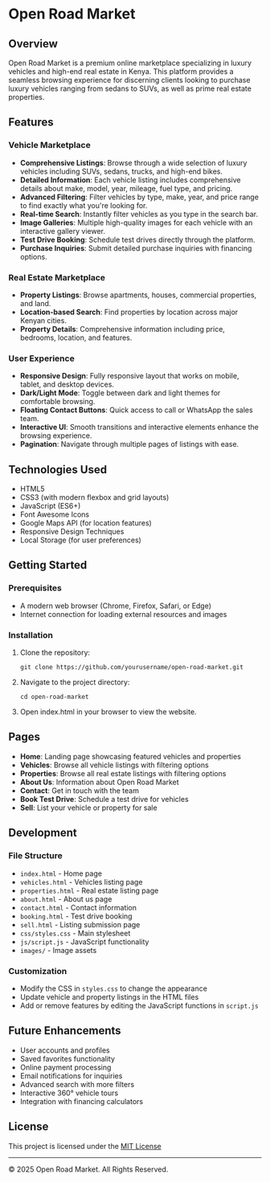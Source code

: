 # Open Road Market

## Overview
Open Road Market is a premium online marketplace specializing in luxury vehicles and high-end real estate in Kenya. This platform provides a seamless browsing experience for discerning clients looking to purchase luxury vehicles ranging from sedans to SUVs, as well as prime real estate properties.

## Features

### Vehicle Marketplace
- **Comprehensive Listings**: Browse through a wide selection of luxury vehicles including SUVs, sedans, trucks, and high-end bikes.
- **Detailed Information**: Each vehicle listing includes comprehensive details about make, model, year, mileage, fuel type, and pricing.
- **Advanced Filtering**: Filter vehicles by type, make, year, and price range to find exactly what you're looking for.
- **Real-time Search**: Instantly filter vehicles as you type in the search bar.
- **Image Galleries**: Multiple high-quality images for each vehicle with an interactive gallery viewer.
- **Test Drive Booking**: Schedule test drives directly through the platform.
- **Purchase Inquiries**: Submit detailed purchase inquiries with financing options.

### Real Estate Marketplace
- **Property Listings**: Browse apartments, houses, commercial properties, and land.
- **Location-based Search**: Find properties by location across major Kenyan cities.
- **Property Details**: Comprehensive information including price, bedrooms, location, and features.

### User Experience
- **Responsive Design**: Fully responsive layout that works on mobile, tablet, and desktop devices.
- **Dark/Light Mode**: Toggle between dark and light themes for comfortable browsing.
- **Floating Contact Buttons**: Quick access to call or WhatsApp the sales team.
- **Interactive UI**: Smooth transitions and interactive elements enhance the browsing experience.
- **Pagination**: Navigate through multiple pages of listings with ease.

## Technologies Used
- HTML5
- CSS3 (with modern flexbox and grid layouts)
- JavaScript (ES6+)
- Font Awesome Icons
- Google Maps API (for location features)
- Responsive Design Techniques
- Local Storage (for user preferences)

## Getting Started

### Prerequisites
- A modern web browser (Chrome, Firefox, Safari, or Edge)
- Internet connection for loading external resources and images

### Installation
1. Clone the repository:
   ```
   git clone https://github.com/yourusername/open-road-market.git
   ```
2. Navigate to the project directory:
   ```
   cd open-road-market
   ```
3. Open index.html in your browser to view the website.

## Pages
- **Home**: Landing page showcasing featured vehicles and properties
- **Vehicles**: Browse all vehicle listings with filtering options
- **Properties**: Browse all real estate listings with filtering options
- **About Us**: Information about Open Road Market
- **Contact**: Get in touch with the team
- **Book Test Drive**: Schedule a test drive for vehicles
- **Sell**: List your vehicle or property for sale

## Development

### File Structure
- `index.html` - Home page
- `vehicles.html` - Vehicles listing page
- `properties.html` - Real estate listing page
- `about.html` - About us page
- `contact.html` - Contact information
- `booking.html` - Test drive booking
- `sell.html` - Listing submission page
- `css/styles.css` - Main stylesheet
- `js/script.js` - JavaScript functionality
- `images/` - Image assets

### Customization
- Modify the CSS in `styles.css` to change the appearance
- Update vehicle and property listings in the HTML files
- Add or remove features by editing the JavaScript functions in `script.js`

## Future Enhancements
- User accounts and profiles
- Saved favorites functionality
- Online payment processing
- Email notifications for inquiries
- Advanced search with more filters
- Interactive 360° vehicle tours
- Integration with financing calculators

## License
This project is licensed under the [MIT License](LICENSE)

---

© 2025 Open Road Market. All Rights Reserved.